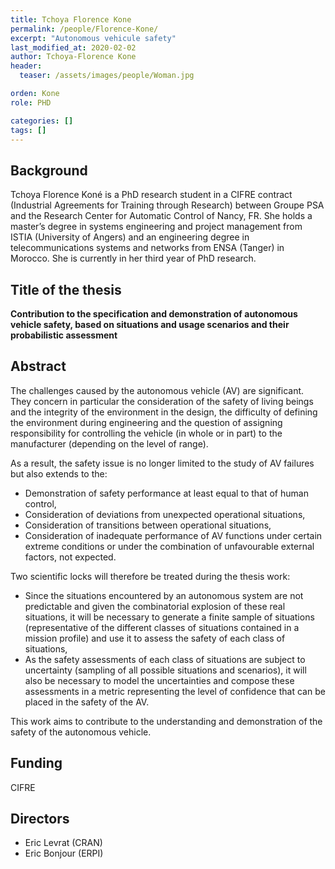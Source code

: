 ```yaml
---
title: Tchoya Florence Kone 
permalink: /people/Florence-Kone/
excerpt: "Autonomous vehicule safety"
last_modified_at: 2020-02-02
author: Tchoya-Florence Kone
header:
  teaser: /assets/images/people/Woman.jpg

orden: Kone
role: PHD

categories: []
tags: []
---
```

 
## Background 

Tchoya Florence Koné is a PhD research student in a CIFRE contract (Industrial Agreements for Training through Research) between Groupe PSA and the Research Center for Automatic Control of Nancy, FR. She holds a master’s degree in systems engineering and project management from ISTIA (University of Angers) and an engineering degree in telecommunications systems and networks from ENSA (Tanger) in Morocco. She is currently in her third year of PhD research.

## Title of the thesis

**Contribution to the specification and demonstration of autonomous vehicle safety, based on situations and
usage scenarios and their probabilistic assessment**

## Abstract

The challenges caused by the autonomous vehicle (AV) are significant. They concern in particular the consideration of the safety of living beings and the integrity of the environment in the design, the difficulty of defining the environment during engineering and the question of assigning responsibility for controlling the vehicle (in whole or in part) to the manufacturer (depending on the level of range).

As a result, the safety issue is no longer limited to the study of AV failures but also extends to the:

+ Demonstration of safety performance at least equal to that of human control,
+ Consideration of deviations from unexpected operational situations,
+ Consideration of transitions between operational situations,
+ Consideration of inadequate performance of AV functions under certain extreme conditions or under the combination of unfavourable external factors, not expected.

Two scientific locks will therefore be treated during the thesis work:

+ Since the situations encountered by an autonomous system are not predictable and given the combinatorial explosion of these real situations, it will be necessary to generate a finite sample of situations (representative of the different classes of situations contained in a mission profile) and use it to assess the safety of each class of situations,
+ As the safety assessments of each class of situations are subject to uncertainty (sampling of all possible situations and scenarios), it will also be necessary to model the uncertainties and compose these assessments in a metric representing the level of confidence that can be placed in the safety of the AV.

This work aims to contribute to the understanding and demonstration of the safety of the autonomous vehicle.


## Funding 

CIFRE 

## Directors 

- Eric Levrat (CRAN)
- Eric Bonjour (ERPI)



